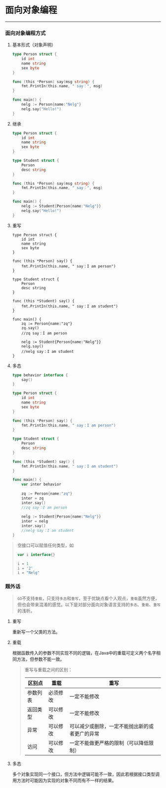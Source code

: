 # 面向对象编程

---

### 面向对象编程方式

1. 基本形式（对象声明）

   ```go
   type Person struct {
       id int
       name string
       sex byte
   }
   
   func (this *Person) say(msg string) {
       fmt.PrintIn(this.name, " say：", msg)
   }
   
   func main() {
       nelg := Person{name:"Nelg"}
       nelg.say("Hello!")
   }
   ```

2. 继承

   ```go
   type Person struct {
       id int
       name string
       sex byte
   }
   
   type Student struct {
       Person
       desc string
   }
   
   func (this *Person) say(msg string) {
       fmt.PrintIn(this.name, " say：", msg)
   }
   
   func main() {
       nelg := Student{Person{name:"Nelg"}}
       nelg.say("Hello!")
   }
   ```

3. 重写

   ```shell
   type Person struct {
       id int
       name string
       sex byte
   }
   
   func (this *Person) say() {
       fmt.PrintIn(this.name, " say：I am person")
   }
   
   type Student struct {
       Person
       desc string
   }
   
   func (this *Student) say() {
       fmt.PrintIn(this.name, " say：I am student")
   }
   
   func main() {
       zq := Person{name:"zq"}
       zq.say()
       //zq say：I am person
       
       nelg := Student{Person{name:"Nelg"}}
       nelg.say()
       //nelg say：I am student
   }
   ```

4. 多态

   ```go
   type behavior interface {
       say()
   }
   
   type Person struct {
       id int
       name string
       sex byte
   }
   
   func (this *Person) say() {
       fmt.PrintIn(this.name, " say：I am person")
   }
   
   type Student struct {
       Person
       desc string
   }
   
   func (this *Student) say() {
       fmt.PrintIn(this.name, " say：I am student")
   }
   
   func main() {
       var inter behavior
       
       zq := Person{name:"zq"}
       inter = zq
       inter.say()
       //zq say：I am person
       
       nelg := Student{Person{name:"Nelg"}}
       inter = nelg
       inter.say()
       //nelg say：I am student
   }
   ```

> 空接口可以赋值任何类型，如
>
> ```go
> var i interface{}
> 
> i = 1
> i = '2'
> i = "Nelg"
> ```

### 题外话

> `GO`不支持`重载`，只支持`多态`和`重写`，至于优缺点看个人观点，`重载`虽然方便，但也会带来混淆的感觉。以下是对部分面向对象语言支持的`多态`、`重载`、`重写`的浅析。

1. 重写

   重新写一个父类的方法。

2. 重载

   根据函数传入的参数不同实现不同的逻辑，在Java中的重载可定义两个名字相同方法，但参数不能一致。

   > 重写与重载之间的区别：
   >
   > | 区别点   | 重载     | 重写                                           |
   > | -------- | -------- | ---------------------------------------------- |
   > | 参数列表 | 必须修改 | 一定不能修改                                   |
   > | 返回类型 | 可以修改 | 一定不能修改                                   |
   > | 异常     | 可以修改 | 可以减少或删除，一定不能抛出新的或者更广的异常 |
   > | 访问     | 可以修改 | 一定不能做更严格的限制（可以降低限制）         |

3. 多态

   多个对象实现同一个接口，但方法中逻辑可能不一致，因此若根据接口类型调用方法时可能因为实现的对象不同而有不一样的结果。